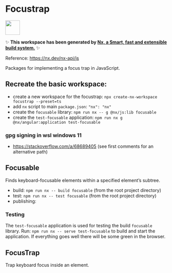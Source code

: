 # Focustrap

<a alt="Nx logo" href="https://nx.dev" target="_blank" rel="noreferrer"><img src="https://raw.githubusercontent.com/nrwl/nx/master/images/nx-logo.png" width="45"></a>

✨ **This workspace has been generated by [Nx, a Smart, fast and extensible build system.](https://nx.dev)** ✨

Reference: https://nx.dev/nx-api/js

Packages for implementing a focus trap in JavaScript.

## Recreate the basic workspace:

- create a new workspace for the focustrap: `npx create-nx-workspace focustrap --preset=ts`
- add `nx` script to main `package.json`: `"nx": "nx"`
- create the `focusable` library: `npm run nx -- g @nx/js:lib focusable`
- create the `test-focusable` application: `npm run nx g @nx/angular:application test-focusable`

### gpg signing in wsl windows 11

- https://stackoverflow.com/a/68689405 (see first comments for an alternative path)

## Focusable

Finds keyboard-focusable elements within a specified element’s subtree.

- build: `npm run nx -- build focusable` (from the root project directory)
- test: `npm run nx -- test focusable` (from the root project directory)
- publishing:

### Testing

The `test-focusable` application is used for testing the build `focusable` library. 
Run: `npm run nx -- serve test-focusable` to build and start the application. If
everything goes well there will be some green in the browser.

## FocusTrap

Trap keyboard focus inside an element.
